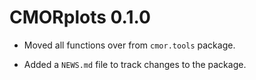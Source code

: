 # CMORplots 0.1.0

* Moved all functions over from `cmor.tools` package.

* Added a `NEWS.md` file to track changes to the package.
